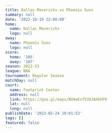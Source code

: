 ```yaml
---
title: Dallas Mavericks vs Phoenix Suns
summary: null
date: '2022-10-19 22:00:00'
home:
  name: Dallas Mavericks
  logo: null
away:
  name: Phoenix Suns
  logo: null
score:
  home: '105'
  away: '107'
season: 2022-23
league: NBA
tournament: Regular Season
matchDay: null
court:
  name: Footprint Center
  address: null
  link: https://goo.gl/maps/NVAeEsfV3UJAXkhP9
  lat: null
  long: null
publishDate: '2023-02-24 10:01:53'
tags: []
featured: false
---
```

